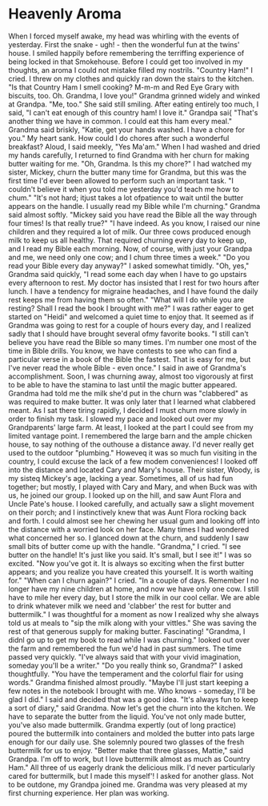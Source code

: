 Heavenly Aroma
==============

When I forced myself awake, my head was whirling with the events of yesterday. First the snake -
ugh! - then the wonderful fun at the twins' house. I smiled happily before remembering the
terriffing experience of being locked in that Smokehouse. Before I could get too involved in my
thoughts, an aroma I could not mistake filled my nostrils.  "Country Ham!" I cried.  I threw on my
clothes and quickly ran down the stairs to the kitchen.  "Is that Country Ham I smell cooking? M-m-m
and Red Eye Grary with biscuits, too. Oh. Grandma, I love you!" Grandma grinned widely and winked at
Grandpa. "Me, too." She said still smiling.  After eating entirely too much, I said, "I can't eat
enough of this country ham! I love it." Grandpa sai{ "That's another thing we have in common. I
could eat this ham every meal." Grandma said briskly, "Katie, get your hands washed. I have a chore
for you." My heart sank. How could I do chores after such a wonderful breakfast?  Aloud, I said
meekly, "Yes Ma'am." When I had washed and dried my hands carefully, I returned to find Grandma with
her churn for making butter waiting for me.  "Oh, Grandma. Is this my chore?" I had watched my
sister, Mickey, churn the butter many time for Grandma, but this was the first time I'd ever been
allowed to perform such an important task. "I couldn't believe it when you told me yesterday you'd
teach me how to chum." "It's not hard; itjust takes a lot ofpatience to wait until the butter
appears on the handle. I usually read my Bible while I'm churning." Grandma said almost softly.
"Mickey said you have read the Bible all the way through four times! Is that really true?" "I have
indeed. As you know, I raised our nine children and they required a lot of milk. Our three cows
produced enough milk to keep us all healthy. That required churning every day to keep up, and I read
my Bible each morning. Now, of course, with just your Grandpa and me, we need only one cow; and I
chum three times a week." "Do you read your Bible every day anyway?" I asked somewhat timidly.  "Oh,
yes," Grandma said quickly, "I read some each day when I have to go upstairs every afternoon to
rest. My doctor has insisted that I rest for two hours after lunch. I have a tendency for migraine
headaches, and I have found the daily rest keeps me from having them so often." "What will I do
while you are resting? Shall I read the book I brought with me?" I was rather eager to get started
on "Heidi" and welcomed a quiet time to enjoy that. It seemed as if Grandma was going to rest for a
couple of hours every day, and I realized sadly that I should have brought several ofmy favorite
books.  "I still can't believe you have read the Bible so many times. I'm number one most of the
time in Bible drills. You know, we have contests to see who can find a particular verse in a book of
the Bible the fastest. That is easy for me, but I've never read the whole Bible - even once." I said
in awe of Grandma's accomplishment.  Soon, I was churning away, almost too vigorously at first to be
able to have the stamina to last until the magic butter appeared. Grandma had told me the milk she'd
put in the churn was "clabbered" as was required to make butter. It was only later that I learned
what clabbered meant.  As I sat there tiring rapidly, I decided I must churn more slowly in order to
finish my task. I slowed my pace and looked out over my Grandparents' large farm. At least, I looked
at the part I could see from my limited vantage point. I remembered the large barn and the ample
chicken house, to say nothing of the outhouse a distance away. I'd never really get used to the
outdoor "plumbing." Howeveq it was so much fun visiting in the country, I could excuse the lack of a
few modem conveniences!  I looked off into the distance and located Cary and Mary's house. Their
sister, Woody, is my sisteq Mickey's age, lacking a year. Sometimes, all of us had fun together; but
mostly, I played with Cary and Mary, and when Buck was with us, he joined our group.  I looked up on
the hill, and saw Aunt Flora and Uncle Pate's house. I looked carefully, and actually saw a slight
movement on their porch; and I instinctively knew that was Aunt Flora rocking back and forth. I
could almost see her chewing her usual gum and looking off into the distance with a worried look on
her face. Many times I had wondered what concerned her so.  I glanced down at the churn, and
suddenly I saw small bits of butter come up with the handle. "Grandma," I cried. "I see butter on
the handle! It's just like you said. It's small, but I see it!" I was so excited.  "Now you've got
it. It is always so exciting when the first butter appears; and you realize you have created this
yourself. It is worth waiting for." "When can I churn again?" I cried.  "In a couple of days.
Remember I no longer have my nine children at home, and now we have only one cow. I still have to
mile her every day, but I store the milk in our cool cellar. We are able to drink whatever milk we
need and 'clabber' the rest for butter and buttermilk." I was thoughtful for a moment as now I
realized why she always told us at meals to "sip the milk along with your vittles." She was saving
the rest of that generous supply for making butter. Fascinating!  "Grandma, I didnl go up to get my
book to read while I was churning." looked out over the farm and remembered the fun we'd had in past
summers. The time passed very quickly.  "I've always said that with your vivid imagination, someday
you'll be a writer." "Do you really think so, Grandma?" I asked thoughtfully.  "You have the
temperament and the colorful flair for using words." Grandma finished almost proudly.  "Maybe I'll
just start keeping a few notes in the notebook I brought with me. Who knows - someday, I'll be glad
I did." I said and decided that was a good idea.  "It's always fun to keep a sort of diary," said
Grandma. Now let's get the churn into the kitchen. We have to separate the butter from the liquid.
You've not only made butter, you've also made buttermilk.  Grandma expertly (out of long practice)
poured the buttermilk into containers and molded the butter into pats large enough for our daily
use. She solemnly poured two glasses of the fresh buttermilk for us to enjoy.  "Better make that
three glasses, Mattie," said Grandpa. I'm off to work, but I love buttermilk almost as much as
Country Ham." All three of us eagerly drank the delicious milk. I'd never particularly cared for
buttermilk, but I made this myself'! I asked for another glass. Not to be outdone, my Grandpa joined
me.  Grandma was very pleased at my first churning experience. Her plan was working.
